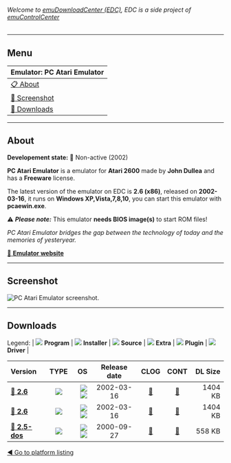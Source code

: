 ###### Welcome to [emuDownloadCenter (EDC)](https://github.com/PhoenixInteractiveNL/emuDownloadCenter/wiki/), EDC is a side project of [emuControlCenter](https://github.com/PhoenixInteractiveNL/emuControlCenter/wiki/)
***
## Menu
| **Emulator: PC Atari Emulator** |
|:---------|
| [:clipboard: About](#about) |
| [:sunrise: Screenshot](#screenshot) |
| [:floppy_disk: Downloads](#downloads) |
***
## About
**Developement state:** :red_circle: Non-active (2002)

**PC Atari Emulator** is a emulator for **Atari 2600** made by **John Dullea** and has a **Freeware** license.

The latest version of the emulator on EDC is **2.6 (x86)**, released on **2002-03-16**, it runs on **Windows XP,Vista,7,8,10**, you can start this emulator with **pcaewin.exe**.

:warning: _**Please note:**_ This emulator **needs BIOS image(s)** to start ROM files!

_PC Atari Emulator bridges the gap between the technology of today and the memories of yesteryear._

[:link: **Emulator website**](http://pcae.vg-network.com/)
***
## Screenshot
![](https://raw.githubusercontent.com/PhoenixInteractiveNL/emuDownloadCenter/master/hooks/pcae/emulator_screen_01.jpg "PC Atari Emulator screenshot.")
***
## Downloads
Legend:
| ![](https://raw.githubusercontent.com/wiki/PhoenixInteractiveNL/emuDownloadCenter/images_misc/icon_program_24.png) **Program** | 
![](https://raw.githubusercontent.com/wiki/PhoenixInteractiveNL/emuDownloadCenter/images_misc/icon_installer_24.png) **Installer** | 
![](https://raw.githubusercontent.com/wiki/PhoenixInteractiveNL/emuDownloadCenter/images_misc/icon_source_code_24.png) **Source** | 
![](https://raw.githubusercontent.com/wiki/PhoenixInteractiveNL/emuDownloadCenter/images_misc/icon_extra_24.png) **Extra** | 
![](https://raw.githubusercontent.com/wiki/PhoenixInteractiveNL/emuDownloadCenter/images_misc/icon_plugin_24.png) **Plugin** | 
![](https://raw.githubusercontent.com/wiki/PhoenixInteractiveNL/emuDownloadCenter/images_misc/icon_driver_24.png) **Driver** | 
 
| Version | TYPE | OS | Release date | CLOG | CONT | DL Size |
|:--------|:----:|---:|:------------:|:----:|:----:|--------:|
| [:floppy_disk: **2.6**](https://github.com/PhoenixInteractiveNL/edc-repo0007/raw/master/pcae/2.6.7z) | ![](https://raw.githubusercontent.com/wiki/PhoenixInteractiveNL/emuDownloadCenter/images_misc/icon_program_24.png) | ![](https://raw.githubusercontent.com/wiki/PhoenixInteractiveNL/emuDownloadCenter/images_misc/logo_windows_24.png)![](https://raw.githubusercontent.com/wiki/PhoenixInteractiveNL/emuDownloadCenter/images_misc/icon_32-bit_24.png) | 2002-03-16 | [:page_facing_up:](https://github.com/PhoenixInteractiveNL/edc-repo0007/blob/master/pcae/2.6_changelog.txt) | [:mag_right:](https://github.com/PhoenixInteractiveNL/edc-repo0007/blob/master/pcae/2.6_contents.txt) | 1404 KB |
| [:floppy_disk: **2.6**](https://github.com/PhoenixInteractiveNL/edc-repo0007/raw/master/pcae/2.6.7z) | ![](https://raw.githubusercontent.com/wiki/PhoenixInteractiveNL/emuDownloadCenter/images_misc/icon_program_24.png) | ![](https://raw.githubusercontent.com/wiki/PhoenixInteractiveNL/emuDownloadCenter/images_misc/logo_windows_24.png)![](https://raw.githubusercontent.com/wiki/PhoenixInteractiveNL/emuDownloadCenter/images_misc/icon_32-bit_24.png) | 2002-03-16 | [:page_facing_up:](https://github.com/PhoenixInteractiveNL/edc-repo0007/blob/master/pcae/2.6_changelog.txt) | [:mag_right:](https://github.com/PhoenixInteractiveNL/edc-repo0007/blob/master/pcae/2.6_contents.txt) | 1404 KB |
| [:floppy_disk: **2.5-dos**](https://github.com/PhoenixInteractiveNL/edc-repo0007/raw/master/pcae/2.5-dos.7z) | ![](https://raw.githubusercontent.com/wiki/PhoenixInteractiveNL/emuDownloadCenter/images_misc/icon_program_24.png) | ![](https://raw.githubusercontent.com/wiki/PhoenixInteractiveNL/emuDownloadCenter/images_misc/logo_dos_24.png)![](https://raw.githubusercontent.com/wiki/PhoenixInteractiveNL/emuDownloadCenter/images_misc/icon_32-bit_24.png) | 2000-09-27 | [:page_facing_up:](https://github.com/PhoenixInteractiveNL/edc-repo0007/blob/master/pcae/2.5-dos_changelog.txt) | [:mag_right:](https://github.com/PhoenixInteractiveNL/edc-repo0007/blob/master/pcae/2.5-dos_contents.txt) | 558 KB |

[:arrow_backward: Go to platform listing](https://github.com/PhoenixInteractiveNL/emuDownloadCenter/wiki/EDC-Platform-List)
